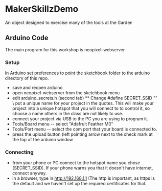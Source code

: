 # MakerSkillzDemo
An object designed to exercise many of the tools at the Garden

## Arduino Code
The main program for this workshop is neopixel-webserver
### Setup
In Arduino set preferences to point the sketchbook folder to the arduino directory of this repo.

 * save and reopen arduino
 * open neopixel-webserver from the sketchbook menu
 * edit arduino_secrets.h (second tab)
  ** Change #define SECRET_SSID "" \\ put a unique name for your project in the quotes. This will make your project into a unique hotspot that you will connect to to control it, so choose a name others in the class are not likely to use.
 * connect your project via USB to the PC you are using to program it.
 * Tools/Board menu -- select "Adafruit Feather M0"
 * Tools/Port menu -- select the com port that your board is connected to. 
 * press the upload button (left pointing arrow next to the check mark at the top of the arduino window
 
### Connecting
 * from your phone or PC connect to the hotspot name you chose (SECRET_SSID). If your phone warns you that it doesn't have internet, connect anyway.
 * in a browser, type in http://192.168.1.1 (The http is important, as https is the default and we haven't set up the required certificates for that.

